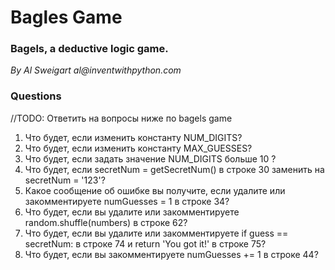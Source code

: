 # Bagles Game
### Bagels, a deductive logic game.
_By Al Sweigart al@inventwithpython.com_
### Questions
//TODO: Ответить на вопросы ниже по bagels game
1. Что будет, если изменить константу NUM_DIGITS?
2. Что будет, если изменить константу MAX_GUESSES?
3. Что будет, если задать значение NUM_DIGITS больше 10 ?
4. Что будет, если secretNum = getSecretNum() в строке 30 заменить на secretNum =
'123'?
5. Какое сообщение об ошибке вы получите, если удалите или закомментируете
numGuesses = 1 в строке 34?
6. Что будет, если вы удалите или закомментируете random.shuffle(numbers)
в строке 62?
7. Что будет, если вы удалите или закомментируете if guess == secretNum:
в строке 74 и return 'You got it!' в строке 75?
8. Что будет, если вы закомментируете numGuesses += 1 в строке 44?